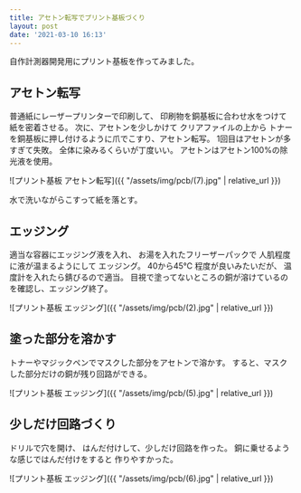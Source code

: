 ```yaml
---
title: アセトン転写でプリント基板づくり
layout: post
date: '2021-03-10 16:13'
---
```


自作計測器開発用にプリント基板を作ってみました。

## アセトン転写
普通紙にレーザープリンターで印刷して、
印刷物を銅基板に合わせ水をつけて紙を密着させる。
次に、アセトンを少しかけて
クリアファイルの上から
トナーを銅基板に押し付けるように爪でこすり、アセトン転写。
1回目はアセトンが多すぎて失敗。
全体に染みるくらいが丁度いい。
アセトンはアセトン100%の除光液を使用。

![プリント基板 アセトン転写]({{ "/assets/img/pcb/(7).jpg" | relative_url }})

水で洗いながらこすって紙を落とす。
## エッジング

適当な容器にエッジング液を入れ、
お湯を入れたフリーザーパックで
人肌程度に液が温まるようにして
エッジング。
40から45℃ 程度が良いみたいだが、
温度計を入れたら錆びるので適当。
目視で塗ってないところの銅が溶けているのを確認し、エッジング終了。

![プリント基板 エッジング]({{ "/assets/img/pcb/(2).jpg" | relative_url }})

## 塗った部分を溶かす
トナーやマジックペンでマスクした部分をアセトンで溶かす。
すると、マスクした部分だけの銅が残り回路ができる。

![プリント基板 エッジング]({{ "/assets/img/pcb/(5).jpg" | relative_url }})

## 少しだけ回路づくり
ドリルで穴を開け、
はんだ付けして、少しだけ回路を作った。
銅に乗せるような感じではんだ付けをすると
作りやすかった。

![プリント基板 エッジング]({{ "/assets/img/pcb/(6).jpg" | relative_url }})
